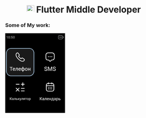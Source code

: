 
<h1 align="center"><img src="https://user-images.githubusercontent.com/71008947/174482202-c5acd0c3-9a5d-4415-bd64-f42347660f1a.png" width="24" height="24" /> Flutter Middle Developer</h1>

### Some of My work:

<a href="https://github.com/MrJohnDev/qin_launcher1">
   <img style="height:256px;" src="https://github.com/MrJohnDev/qin_launcher1/raw/main/images/screen2.png"/>
</a>
 <!--[![QIN Launcher](https://github.com/MrJohnDev/qin_launcher1/raw/main/images/screen2.png)](https://github.com/MrJohnDev/qin_launcher1)-->

 <!--img src="https://badges.pufler.dev/visits/MrJohnDev/MrJohnDev"/> 
 <a href="https://github.com/MrJohnDev?tab=repositories">
   <img src="https://badges.pufler.dev/repos/MrJohnDev"/>
</a-->
<!--h2 align="center">Statistics</h2> 
<p align="center">
<a href="https://github.com/MrJohnDev/MrJohnDev">
  <img align="center" src="https://github-readme-stats-eight-dun.vercel.app/api?username=MrJohnDev&count_private=true&show_icons=true&theme=default&random=7" />
</a>
<br />
<a href="https://github.com/MrJohnDev/MrJohnDev">
  <img align="center" src="https://github-readme-stats-eight-dun.vercel.app/api/top-langs/?username=MrJohnDev&layout=compact&theme=default&langs_count=8&count_private=true&random=7" />
</a>
</p>
<br />
<br />
<br /--> 
